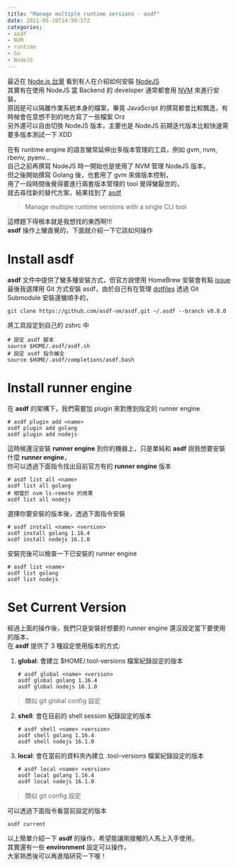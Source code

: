 ```yaml
---
title: "Manage multiple runtime versions - asdf"
date: 2021-05-18T14:58:57Z
categories:
- asdf
- NVM
- runtime
- Go
- NodeJS
---
```


最近在 [Node.js 台灣](https://www.facebook.com/groups/262800543746083) 看到有人在介紹如何安裝 [NodeJS](https://nodejs.org/en/)  
其實有在使用 NodeJS 當 Backend 的 developer 通常都會用 [NVM]() 來進行安裝，  
原因是可以隔離作業系統本身的檔案，畢竟 JavaScript 的撰寫都會比較飄逸，有時候會在意想不到的地方寫了一些檔案 Orz  
另外還可以自由切換 NodeJS 版本，主要也是 NodeJS 前期迭代版本比較快速需要多版本測試一下 XDD  

在有 runtime engine 的語言蠻常延伸出多版本管理的工具，例如 gvm, nvm, rbenv, pyenv...  
自己之前再撰寫 NodeJS 時一開始也是使用了 NVM 管理 NodeJS 版本，  
但之後開始撰寫 Golang 後，也套用了 gvm 來做版本控制，  
用了一段時間後覺得要進行兩套版本管理的 tool 覺得蠻厭世的，  
就去尋找新的替代方案，結果找到了 [asdf](https://asdf-vm.com/)  
> Manage multiple runtime versions with a single CLI tool

這標題下得根本就是我想找的東西啊!!!  
**asdf** 操作上蠻直覺的，下面就介紹一下它該如何操作

# Install asdf
**asdf** 文件中提供了蠻多種安裝方式，但官方說使用 HomeBrew 安裝會有點 [issue](https://github.com/asdf-vm/asdf/issues/785)  
最後我選擇用 Git 方式安裝 asdf，由於自己有在管理 [dotfiles](https://github.com/NeoHsu/dotfiles) 透過 Git Submodule 安裝還蠻順手的，

```shell
git clone https://github.com/asdf-vm/asdf.git ~/.asdf --branch v0.8.0
```

將工具設定到自己的 zshrc 中

```shell
# 設定 asdf 腳本
source $HOME/.asdf/asdf.sh
# 設定 asdf 指令補全
source $HOME/.asdf/completions/asdf.bash
```

# Install runner engine
在 **asdf** 的架構下，我們需要加 plugin 來對應到指定的 runner engine 

```shell
# asdf plugin add <name>
asdf plugin add golang
asdf plugin add nodejs
```

這時候還沒安裝 **runner engine** 到你的機器上，只是單純和 **asdf** 説我想要安裝什麼 **runner engine**，  
你可以透過下面指令找出目前官方有的 **runner engine** 版本

```shell
# asdf list all <name>
asdf list all golang
# 相當於 nvm ls-remote 的效果
asdf list all nodejs
```

選擇你要安裝的版本後，透過下面指令安裝

```shell
# asdf install <name> <version>
asdf install golang 1.16.4
asdf install nodejs 16.1.0
```

安裝完後可以檢查一下已安裝的 runner engine

```shell
# asdf list <name>
asdf list golang
asdf list nodejs
```

# Set Current Version
經過上面的操作後，我們只是安裝好想要的 runner engine 還沒設定當下要使用的版本，  
在 **asdf** 提供了 3 種設定使用版本的方式:
1. **global**: 會建立 $HOME/.tool-versions 檔案紀錄設定的版本
    ```shell
    # asdf global <name> <version>
    asdf global golang 1.16.4
    asdf global nodejs 16.1.0
    ```
> 類似 git global config 設定
2. **shell**: 會在目前的 shell session 紀錄設定的版本
    ```shell
    # asdf shell <name> <version>
    asdf shell golang 1.16.4
    asdf shell nodejs 16.1.0
    ```
3. **local**: 會在當前的資料夾內建立 .tool-versions 檔案紀錄設定的版本
    ```shell
    # asdf local <name> <version>
    asdf local golang 1.16.4
    asdf local nodejs 16.1.0
    ```
> 類似 git config 設定

可以透過下面指令看當前設定的版本

```shell
asdf current
```

以上簡單介紹一下 **asdf** 的操作，希望能讓剛接觸的人馬上入手使用，  
其實還有一些 **environment** 設定可以操作，  
大家熟悉後可以再進階研究一下喔！